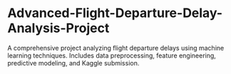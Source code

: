 # Advanced-Flight-Departure-Delay-Analysis-Project
A comprehensive project analyzing flight departure delays using machine learning techniques. Includes data preprocessing, feature engineering, predictive modeling, and Kaggle submission.
